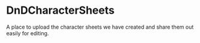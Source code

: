 # DnDCharacterSheets
A place to upload the character sheets we have created and share them out easily for editing. 
